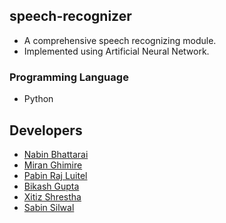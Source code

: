 ## speech-recognizer
* A comprehensive speech recognizing module.
* Implemented using Artificial Neural Network.

### Programming Language
* Python

## Developers
* [Nabin Bhattarai](mailto:070bct52@ioe.edu.np)
* [Miran Ghimire](mailto:070bct521@ioe.edu.np)
* [Pabin Raj Luitel](mailto:070bct523@ioe.edu.np)
* [Bikash Gupta](mailto:070bct512@ioe.edu.np)
* [Xitiz Shrestha](mailto:070bct518@ioe.edu.np)
* [Sabin Silwal](mailto:070bct532@ioe.edu.np)
